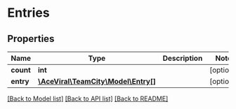 # Entries

## Properties
Name | Type | Description | Notes
------------ | ------------- | ------------- | -------------
**count** | **int** |  | [optional] 
**entry** | [**\AceViral\TeamCity\Model\Entry[]**](Entry.md) |  | [optional] 

[[Back to Model list]](../README.md#documentation-for-models) [[Back to API list]](../README.md#documentation-for-api-endpoints) [[Back to README]](../README.md)


